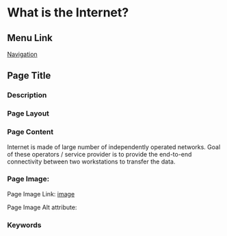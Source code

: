 # What is the Internet?

## Menu Link

[Navigation](/sections/navbar.md)


## Page Title


### Description


### Page Layout


### Page Content

Internet is made of large number of independently operated networks. Goal of these operators / service provider is to provide the end-to-end connectivity between two workstations to transfer the data.



### Page Image:

Page Image Link: [image](https://i.ytimg.com/vi/Dxcc6ycZ73M/maxresdefault.jpg)

Page Image Alt attribute: 


### Keywords


